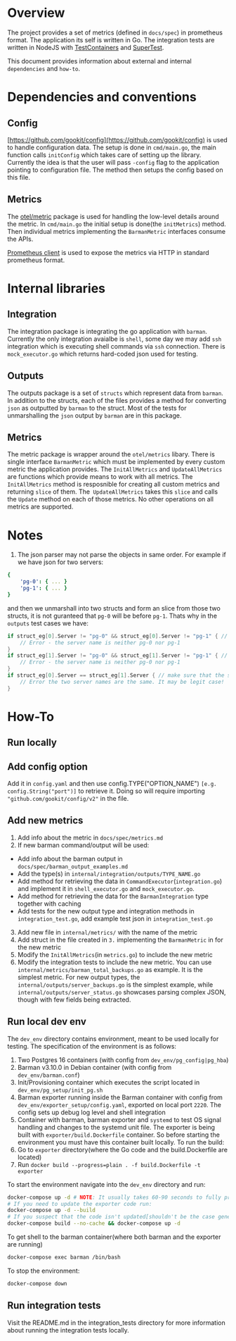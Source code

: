 # Overview
The project provides a set of metrics (defined in `docs/spec`) in prometheus format. The application its self is written in Go. The integration tests are written in NodeJS with [TestContainers](https://node.testcontainers.org/) and [SuperTest](https://www.npmjs.com/package/supertest).

This document provides information about external and internal `dependencies` and `how-to`.

# Dependencies and conventions
## Config
[https://github.com/gookit/config](https://github.com/gookit/config) is used to handle configuration data. 
The setup is done in `cmd/main.go`, the main function calls `initConfig` which takes care of setting up the library. Currently the idea is that the user will pass `-config` flag to the application pointing to configuration file. The method then setups the config based on this file.

## Metrics
The [otel/metric](https://pkg.go.dev/go.opentelemetry.io/otel/metric) package is used for handling the low-level details around the metric. In `cmd/main.go` the initial setup is done(the `initMetrics`) method. Then individual metrics implementing the `BarmanMetric` interfaces consume the APIs.


[Prometheus client](https://pkg.go.dev/github.com/prometheus/client_golang/prometheus/promhttp) is used to expose the metrics via HTTP in standard prometheus format.

# Internal libraries
## Integration
The integration package is integrating the go application with `barman`. Currently the only integration avaialbe is `shell`, some day we may add `ssh` integration which is executing shell commands via `ssh` connection.
There is `mock_executor.go` which returns hard-coded json used for testing.

## Outputs
The outputs package is a set of `structs` which represent data from `barman`. In addition to the structs, each of the files provides a method for converting `json` as outputted by `barman` to the struct. 
Most of the tests for unmarshalling the `json` output by `barman` are in this package.
## Metrics
The metric package is wrapper around the `otel/metrics` libary. There is single interface `BarmanMetric` which must be implemented by every custom metric the application provides.
The `InitAllMetrics` and `UpdateAllMetrics` are functions which provide means to work with all metrics. The `InitAllMetrics` method is resposnible for creating all custom metrics and returning `slice` of them. The` UpdateAllMetrics` takes this `slice` and calls the `Update` method on each of those metrics. No other operations on all metrics are supported.
# Notes 
1. The json parser may not parse the objects in same order. For example if we have json for two servers:
```yaml
{
    'pg-0': { ... }
    'pg-1': { ... }
}
```

and then we unmarshall into two structs and form an slice from those two structs, it is not guranteed that `pg-0` will be before `pg-1`. Thats why in the `outputs` test cases we have:
```go
if struct_eg[0].Server != "pg-0" && struct_eg[0].Server != "pg-1" { // the server may be pg-0 or pg-1, can't be something else
    // Error - the server name is neither pg-0 nor pg-1
}
if struct_eg[1].Server != "pg-0" && struct_eg[1].Server != "pg-1" { // the server may be pg-0 or pg-1, can't be something else
    // Error - the server name is neither pg-0 nor pg-1
}
if struct_eg[0].Server == struct_eg[1].Server { // make sure that the servers are different
    // Error the two server names are the same. It may be legit case!
}
```

# How-To
## Run locally
## Add config option
Add it in `config.yaml` and then use config.TYPE("OPTION_NAME") `[e.g. config.String("port")]` to retrieve it. Doing so will require importing `"github.com/gookit/config/v2"` in the file.
## Add new metrics
1. Add info about the metric in `docs/spec/metrics.md`
2. If new barman command/output will be used:
- Add info about the barman output in `docs/spec/barman_output_examples.md`
- Add the type(s) in `internal/integration/outputs/TYPE_NAME.go`
- Add method for retrieving the data in `CommandExecutor`(`integration.go`) and implement it in `shell_executor.go` and `mock_executor.go`. 
- Add method for retrieving the data for the `BarmanIntegration` type together with caching
- Add tests for the new output type and integration methods in `integration_test.go`, add example test json in `integration_test.go`
3. Add new file in `internal/metrics/` with the name of the metric
4. Add struct in the file created in `3.` implementing the `BarmanMetric` in for the new metric
5. Modify the `InitAllMetrics`(in `metrics.go`) to include the new metric
6. Modify the integration tests to include the new metric.
You can use `internal/metrics/barman_total_backups.go` as example. It is the simplest metric.
For new output types, the `internal/outputs/server_backups.go` is the simplest example, while `internal/outputs/server_status.go` showcases parsing complex JSON, though with few fields being extracted.
## Run local dev env
The `dev_env` directory contains environment, meant to be used locally for testing. The specification of the environment is as follows:
1. Two Postgres 16 containers (with config from `dev_env/pg_config|pg_hba`)
2. Barman v3.10.0 in Debian container (with config from `dev_env/barman.conf`)
3. Init/Provisioning container which executes the script located in `dev_env/pg_setup/init_pg.sh`
4. Barman exporter running inside the Barman container with config from `dev_env/exporter_setup/config.yaml`, exported on local port `2220`. The config sets up debug log level and shell integration 
5. Container with barman, barman exporter and `systemd` to test OS signal handling and changes to the systemd unit file.
The exporter is being built with `exporter/build.Dockerfile` container. So before starting the environment you must have this container built locally. To run the build:
1. Go to `exporter` directory(where the Go code and the build.Dockerfile are located)
2. Run `docker build --progress=plain . -f build.Dockerfile -t exporter`

To start the environment navigate into the `dev_env` directory and run:
```bash
docker-compose up -d # NOTE: It usually takes 60-90 seconds to fully provision the postgres instances, start barman and take backup. Remove '-d' to see all logs.
# If you need to update the exporter code run:
docker-compose up -d --build
# If you suspect that the code isn't updated[shouldn't be the case generally speaking]:
docker-compose build --no-cache && docker-compose up -d
```

To get shell to the barman container(where both barman and the exporter are running)
```bash
docker-compose exec barman /bin/bash
```

To stop the environment:
```bash
docker-compose down
```

## Run integration tests
Visit the README.md in the integration_tests directory for more information about running the integration tests locally. 